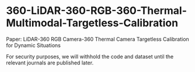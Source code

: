 # 360-LiDAR-360-RGB-360-Thermal-Multimodal-Targetless-Calibration
Paper: LiDAR-360 RGB Camera-360 Thermal Camera Targetless Calibration for Dynamic Situations

For security purposes, we will withhold the code and dataset until the relevant journals are published later.
